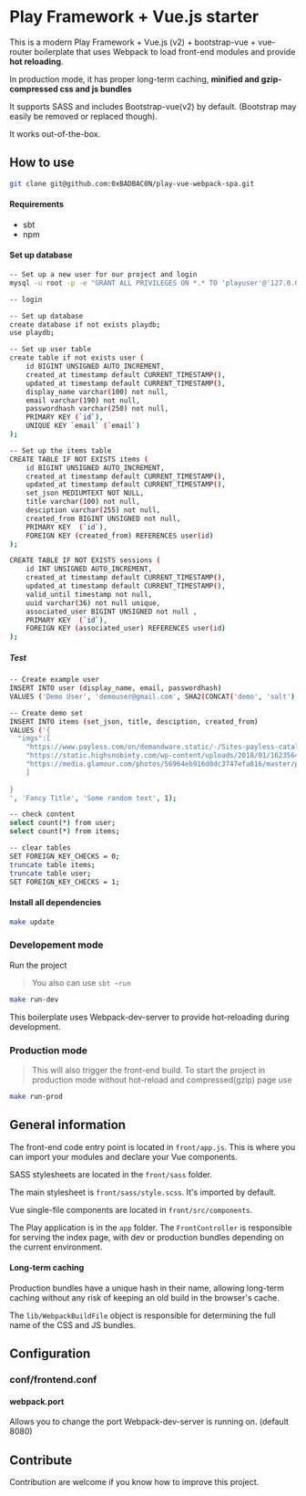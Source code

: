 # Play Framework + Vue.js starter

This is a modern Play Framework + Vue.js (v2) + bootstrap-vue + vue-router boilerplate that uses Webpack
to load front-end modules and provide **hot reloading**.

In production mode, it has proper 
long-term caching, **minified and gzip-compressed css and js bundles**

It supports SASS and includes Bootstrap-vue(v2) by default. (Bootstrap may easily be 
removed or replaced though).

It works out-of-the-box.

## How to use
```bash
git clone git@github.com:0xBADBAC0N/play-vue-webpack-spa.git
```

#### Requirements
* sbt
* npm

#### Set up database
```bash
-- Set up a new user for our project and login
mysql -u root -p -e "GRANT ALL PRIVILEGES ON *.* TO 'playuser'@'127.0.0.1' IDENTIFIED BY 'CHANGEME';"
```

```bash
-- login

```

```bash
-- Set up database
create database if not exists playdb;
use playdb;

-- Set up user table
create table if not exists user (
	id BIGINT UNSIGNED AUTO_INCREMENT, 
	created_at timestamp default CURRENT_TIMESTAMP(),
	updated_at timestamp default CURRENT_TIMESTAMP(),
	display_name varchar(100) not null,
	email varchar(190) not null,
	passwordhash varchar(250) not null,
	PRIMARY KEY (`id`),
	UNIQUE KEY `email` (`email`)
);

-- Set up the items table
CREATE TABLE IF NOT EXISTS items (
	id BIGINT UNSIGNED AUTO_INCREMENT, 
	created_at timestamp default CURRENT_TIMESTAMP(),
	updated_at timestamp default CURRENT_TIMESTAMP(),
	set_json MEDIUMTEXT NOT NULL,
	title varchar(100) not null,
	desciption varchar(255) not null,
	created_from BIGINT UNSIGNED not null,
	PRIMARY KEY  (`id`),
	FOREIGN KEY (created_from) REFERENCES user(id)
);

CREATE TABLE IF NOT EXISTS sessions (
	id INT UNSIGNED AUTO_INCREMENT, 
	created_at timestamp default CURRENT_TIMESTAMP(),
	updated_at timestamp default CURRENT_TIMESTAMP(),
	valid_until timestamp not null,
	uuid varchar(36) not null unique,
	associated_user BIGINT UNSIGNED not null ,
	PRIMARY KEY  (`id`),
	FOREIGN KEY (associated_user) REFERENCES user(id)
);
```

##### Test
```bash
-- Create example user
INSERT INTO user (display_name, email, passwordhash)
VALUES ('Demo User', 'demouser@gmail.com', SHA2(CONCAT('demo', 'salt'), 512));

-- Create demo set
INSERT INTO items (set_json, title, desciption, created_from)
VALUES ('{
  "imgs":[
    "https://www.payless.com/on/demandware.static/-/Sites-payless-catalog/default/dw3f92e00f/images/hi-res/173951_6_1400x1400.jpg",
    "https://static.highsnobiety.com/wp-content/uploads/2018/01/16235640/2-chainz-versace-sneaker-exclusive-look-000.jpg",
    "https://media.glamour.com/photos/56964eb916d0dc3747efa816/master/pass/fashion-2014-08-26-kenzo-tiger-eye-print-sneakers-main.jpg"
    ]
  
}
', 'Fancy Title', 'Some random text', 1);

-- check content
select count(*) from user;
select count(*) from items;

-- clear tables
SET FOREIGN_KEY_CHECKS = 0;
truncate table items;
truncate table user;
SET FOREIGN_KEY_CHECKS = 1;
```

#### Install all dependencies

```bash
make update
```

### Developement mode
Run the project
> You also can use `sbt ~run`

```bash
make run-dev
```
This boilerplate uses Webpack-dev-server to provide hot-reloading during development.

### Production mode
> This will also trigger the front-end build.
To start the project in production mode without hot-reload and compressed(gzip) page use
```bash
make run-prod
```

## General information
The front-end code entry point is located in `front/app.js`. This is where you can import your modules
and declare your Vue components.

SASS stylesheets are located in the `front/sass` folder.

The main stylesheet is `front/sass/style.scss`. It's imported by default.

Vue single-file components are located in `front/src/components`.

The Play application is in the `app` folder. The `FrontController` is responsible for
serving the index page, with dev or production bundles depending on the current environment.

#### Long-term caching

Production bundles have a unique hash in their name, allowing long-term caching without any
risk of keeping an old build in the browser's cache.

The `lib/WebpackBuildFile` object is responsible for determining the full 
name of the CSS and JS bundles.

## Configuration

### conf/frontend.conf

#### webpack.port
Allows you to change the port Webpack-dev-server is running on. (default 8080)

## Contribute

Contribution are welcome if you know how to improve this project.

